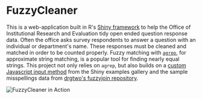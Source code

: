 # FuzzyCleaner

This is a web-application built in R's [Shiny framework](https://shiny.rstudio.com/) to help the Office of Institutional Research and Evaluation tidy open ended question response data. Often the office asks survey respondents to answer a question with an individual or department's name. These responses must be cleaned and matched in order to be counted properly. Fuzzy matching with [`agrep`](https://stat.ethz.ch/R-manual/R-devel/library/base/html/agrep.html), for approximate string matching, is a popular tool for finding nearly equal strings. This project not only relies on `agrep`, but also builds on a [custom Javascript input method](https://github.com/rstudio/shiny-examples/tree/master/036-custom-input-control) from the Shiny examples gallery and the sample misspellings data from [drgtwo's fuzzyjoin repository](https://github.com/dgrtwo/fuzzyjoin/).

![FuzzyCleaner in Action](https://i.imgur.com/sJPJAMJ.gif)

